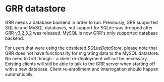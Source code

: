 # GRR datastore

GRR needs a database backend in order to run. Previously, GRR supported
SQLite and MySQL databases, but support for SQLite was dropped after
GRR [v3.2.3.2](https://grr-doc.readthedocs.io/en/v3.2.3/release-notes.html) was
released. MySQL is now GRR's only supported database backend.

For users that were using the obsoleted *SQLiteDataStore*, please note that
GRR does not have functionality for migrating data to the MySQL datastore. No
need to fret though - a client re-deployment will not be necessary. Existing
clients will still be able to talk to the GRR server when starting off with a
new database. Client re-enrollment and interrogation should happen
automatically.
